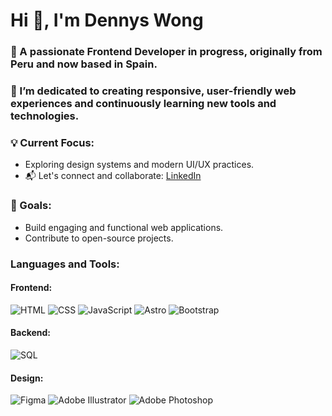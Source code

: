 <h1 align="left">Hi 👋, I'm Dennys Wong  </h1>

<h3 align="left">🌟 A passionate Frontend Developer in progress, originally from Peru and now based in Spain.  </h3>
<h3 align="left">🎯 I’m dedicated to creating responsive, user-friendly web experiences and continuously learning new tools and technologies.  </h3>

<h3 algin="left">💡 Current Focus:  </h3>

- Exploring design systems and modern UI/UX practices.
- 📬 Let's connect and collaborate: [LinkedIn](https://www.linkedin.com/in/dennys-wong-4844932b3/)

<h3 algin="left">🚀 Goals:  </h3>

- Build engaging and functional web applications.  
- Contribute to open-source projects.  

<h3 align="left">Languages and Tools:</h3>

#### Frontend:
![HTML](https://img.shields.io/badge/HTML-E34F26?style=for-the-badge&logo=html5&logoColor=white)
![CSS](https://img.shields.io/badge/CSS-1572B6?style=for-the-badge&logo=css3&logoColor=white)
![JavaScript](https://img.shields.io/badge/JavaScript-F7DF1E?style=for-the-badge&logo=javascript&logoColor=black)
![Astro](https://img.shields.io/badge/Astro-FF5D01?style=for-the-badge&logo=astro&logoColor=white)
![Bootstrap](https://img.shields.io/badge/Bootstrap-7952B3?style=for-the-badge&logo=bootstrap&logoColor=white)

#### Backend:
![SQL](https://img.shields.io/badge/SQL-316192?style=for-the-badge&logo=postgresql&logoColor=white)

#### Design:
![Figma](https://img.shields.io/badge/Figma-f55b89?style=for-the-badge&logo=figma&logoColor=white)
![Adobe Illustrator](https://img.shields.io/badge/Adobe_Illustrator-FF9A00?style=for-the-badge&logo=adobeillustrator&logoColor=white)
![Adobe Photoshop](https://img.shields.io/badge/Adobe_Photoshop-31A8FF?style=for-the-badge&logo=adobephotoshop&logoColor=white)


